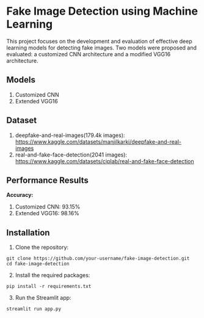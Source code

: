 # Fake Image Detection using Machine Learning
This project focuses on the development and evaluation of effective deep learning models for detecting fake images. Two models were proposed and evaluated: a customized CNN architecture and a modified VGG16 architecture. 

## Models
1. Customized CNN
2. Extended VGG16

## Dataset

1. deepfake-and-real-images(179.4k images): https://www.kaggle.com/datasets/manjilkarki/deepfake-and-real-images
2. real-and-fake-face-detection(2041 images): https://www.kaggle.com/datasets/ciplab/real-and-fake-face-detection

## Performance Results
**Accuracy:**
1. Customized CNN: 93.15%
2. Extended VGG16: 98.16%

## Installation
1. Clone the repository:
```
git clone https://github.com/your-username/fake-image-detection.git
cd fake-image-detection
```
2. Install the required packages:
```
pip install -r requirements.txt
```
3. Run the Streamlit app:
```
streamlit run app.py
```